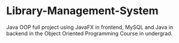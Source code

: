 # Library-Management-System
Java OOP full project using JavaFX in frontend, MySQL and Java in backend in the Object Oriented Programming Course in undergrad.
